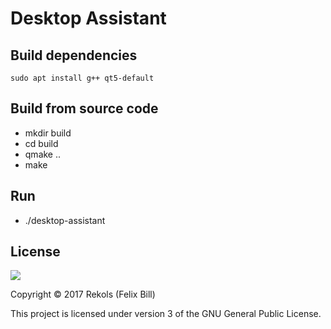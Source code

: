 # Desktop Assistant

## Build dependencies

`sudo apt install g++ qt5-default`

## Build from source code

* mkdir build
* cd build
* qmake ..
* make

## Run

* ./desktop-assistant

## License

![](http://www.gnu.org/graphics/gplv3-127x51.png)

Copyright © 2017 Rekols (Felix Bill)

This project is licensed under version 3 of the GNU General Public License.
